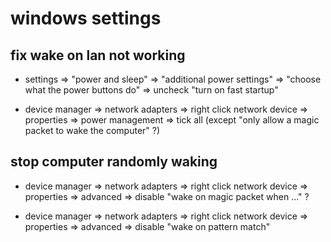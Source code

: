 # windows settings

## fix wake on lan not working

* settings => "power and sleep" => "additional power settings" => "choose what the power buttons do" => uncheck "turn on fast startup"

* device manager => network adapters => right click network device => properties => power management => tick all (except "only allow a magic packet to wake the computer" ?)

## stop computer randomly waking

* device manager => network adapters => right click network device => properties => advanced => disable "wake on magic packet when ..." ?

* device manager => network adapters => right click network device => properties => advanced => disable "wake on pattern match"
